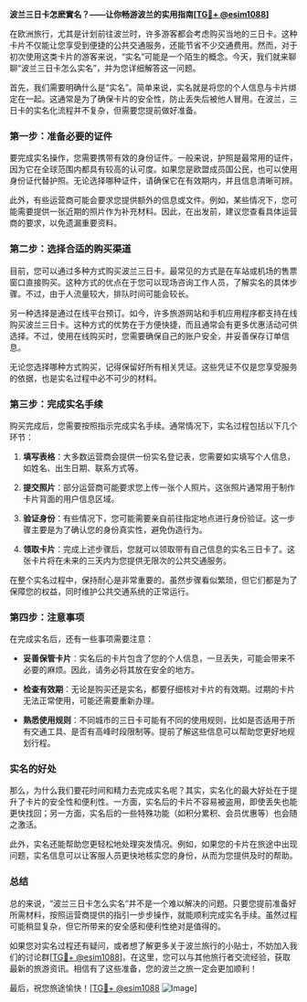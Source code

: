 **波兰三日卡怎麽實名？——让你畅游波兰的实用指南[[TG💪+ @esim1088](https://t.me/s/esim1088)]**

在欧洲旅行，尤其是计划前往波兰时，许多游客都会考虑购买当地的三日卡。这种卡片不仅能让您享受到便捷的公共交通服务，还能节省不少交通费用。然而，对于初次使用这类卡片的游客来说，“实名”可能是一个陌生的概念。今天，我们就来聊聊“波兰三日卡怎么实名”，并为您详细解答这一问题。

首先，我们需要明确什么是“实名”。简单来说，实名就是将您的个人信息与卡片绑定在一起。这通常是为了确保卡片的安全性，防止丢失后被他人冒用。在波兰，三日卡的实名化流程并不复杂，但需要您提前做好准备。

### **第一步：准备必要的证件**

要完成实名操作，您需要携带有效的身份证件。一般来说，护照是最常用的证件，因为它在全球范围内都具有较高的认可度。如果您是欧盟成员国公民，也可以使用身份证代替护照。无论选择哪种证件，请确保它在有效期内，并且信息清晰可辨。

此外，有些运营商可能会要求您提供额外的信息或文件。例如，某些情况下，您可能需要提供一张近期的照片作为补充材料。因此，在出发前，建议您查看具体运营商的要求，以免遗漏重要资料。

### **第二步：选择合适的购买渠道**

目前，您可以通过多种方式购买波兰三日卡。最常见的方式是在车站或机场的售票窗口直接购买。这种方式的优点在于您可以现场咨询工作人员，了解实名的具体步骤。不过，由于人流量较大，排队时间可能会较长。

另一种选择是通过在线平台预订。如今，许多旅游网站和手机应用程序都支持在线购买波兰三日卡。这种方式的优势在于方便快捷，而且通常会有更多优惠活动可供选择。不过，使用在线购买时，您需要确保自己的账户安全，并妥善保存订单信息。

无论您选择哪种方式购买，记得保留好所有相关凭证。这些凭证不仅是您享受服务的依据，也是实名过程中必不可少的材料。

### **第三步：完成实名手续**

购买完成后，您需要按照指示完成实名手续。通常情况下，实名过程包括以下几个环节：

1. **填写表格**：大多数运营商会提供一份实名登记表，您需要如实填写个人信息，如姓名、出生日期、联系方式等。
   
2. **提交照片**：部分运营商可能要求您上传一张个人照片。这张照片通常用于制作卡片背面的用户信息区域。

3. **验证身份**：有些情况下，您可能需要亲自前往指定地点进行身份验证。这一步骤主要是为了确认您的身份真实性，避免伪造行为。

4. **领取卡片**：完成上述步骤后，您就可以领取带有自己信息的实名三日卡了。这张卡片将在未来的三天内为您提供无限次的公共交通服务。

在整个实名过程中，保持耐心是非常重要的。虽然步骤看似繁琐，但它们都是为了保障您的权益，同时维护公共交通系统的正常运行。

### **第四步：注意事项**

在完成实名后，还有一些事项需要注意：

- **妥善保管卡片**：实名后的卡片包含了您的个人信息，一旦丢失，可能会带来不必要的麻烦。因此，请务必将其放在安全的地方。

- **检查有效期**：无论是购买还是实名，都要仔细核对卡片的有效期。过期的卡片无法正常使用，可能还需要重新办理。

- **熟悉使用规则**：不同城市的三日卡可能有不同的使用规则，比如是否适用于所有交通工具、是否有高峰时段限制等。提前了解这些信息可以帮助您更好地规划行程。

### **实名的好处**

那么，为什么我们要花时间和精力去完成实名呢？其实，实名化的最大好处在于提升了卡片的安全性和便利性。一方面，实名后的卡片不容易被盗用，即使丢失也能更快找回；另一方面，实名后的一些特殊功能（如积分累积、会员优惠等）也会随之激活。

此外，实名还能帮助您更轻松地处理突发情况。例如，如果您的卡片在旅途中出现问题，实名信息可以让客服人员更快地核实您的身份，从而为您提供及时的帮助。

### **总结**

总的来说，“波兰三日卡怎么实名”并不是一个难以解决的问题。只要您提前准备好所需材料，按照运营商提供的指引一步步操作，就能顺利完成实名手续。虽然过程可能稍显复杂，但它所带来的安全感和便利性绝对是值得的。

如果您对实名过程还有疑问，或者想了解更多关于波兰旅行的小贴士，不妨加入我们的讨论群[[TG💪+ @esim1088](https://t.me/s/esim1088)]。在这里，您可以与其他旅行者交流经验，获取最新的旅游资讯。相信有了这些准备，您的波兰之旅一定会更加顺利！

最后，祝您旅途愉快！[[TG💪+ @esim1088](https://t.me/s/esim1088) ![Image](https://i.postimg.cc/4NQfJmqS/Snipaste-2025-05-13-00-14-12.png)]